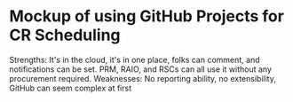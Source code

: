 # Mockup of using GitHub Projects for CR Scheduling
Strengths: It's in the cloud, it's in one place, folks can comment, and notifications can be set. PRM, RAIO, and RSCs can all use it without any procurement required. 
Weaknesses: No reporting ability, no extensibility, GitHub can seem complex at first
